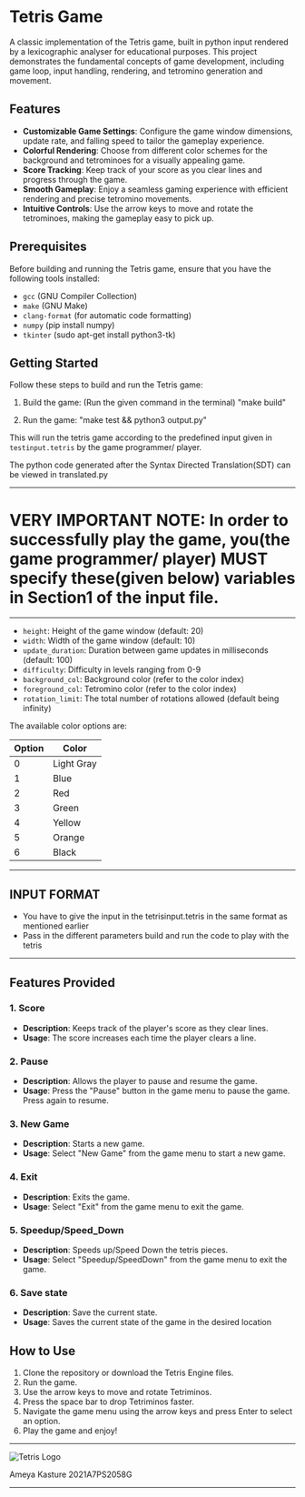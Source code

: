 # Tetris Game

A classic implementation of the Tetris game, built in python input rendered by a lexicographic analyser  for educational purposes. This project demonstrates the fundamental concepts of game development, including game loop, input handling, rendering, and tetromino generation and movement.

## Features

- **Customizable Game Settings**: Configure the game window dimensions, update rate, and falling speed to tailor the gameplay experience.
- **Colorful Rendering**: Choose from different color schemes for the background and tetrominoes for a visually appealing game.
- **Score Tracking**: Keep track of your score as you clear lines and progress through the game.
- **Smooth Gameplay**: Enjoy a seamless gaming experience with efficient rendering and precise tetromino movements.
- **Intuitive Controls**: Use the arrow keys to move and rotate the tetrominoes, making the gameplay easy to pick up.

## Prerequisites

Before building and running the Tetris game, ensure that you have the following tools installed:

- `gcc` (GNU Compiler Collection)
- `make` (GNU Make)
- `clang-format` (for automatic code formatting)
- `numpy` (pip install numpy)
- `tkinter` (sudo apt-get install python3-tk)

## Getting Started

Follow these steps to build and run the Tetris game:

1. Build the game: (Run the given command in the terminal)
"make build"

2. Run the game:
"make test && python3 output.py" 

This will run the tetris game according to the predefined input given in `testinput.tetris` by the game programmer/ player.

The python code generated after the Syntax Directed Translation(SDT) can be viewed in translated.py

-------------------------------------------------------------------------------------------------------------------------------------------------------------
# VERY IMPORTANT NOTE: In order to successfully play the game, you(the game programmer/ player) MUST specify these(given below) variables in Section1 of the input file.
-------------------------------------------------------------------------------------------------------------------------------------------------------------

- `height`: Height of the game window (default: 20)
- `width`: Width of the game window (default: 10)
- `update_duration`: Duration between game updates in milliseconds (default: 100)
- `difficulty`: Difficulty in levels ranging from 0-9
- `background_col`: Background color (refer to the color index)
- `foreground_col`: Tetromino color  (refer to the color index)
- `rotation_limit`: The total number of rotations allowed (default being infinity)

The available color options are:

| Option | Color            |
|--------|------------------|
| 0      | Light Gray       |
| 1      | Blue             |
| 2      | Red              |
| 3      | Green            |
| 4      | Yellow           |
| 5      | Orange           |
| 6      | Black            |

-------------------------------------------------------------------------------------------------------------------------------------------------------------
## INPUT FORMAT
  - You have to give the input in the tetrisinput.tetris in the same format as mentioned earlier
  - Pass in the different parameters build and run the code to play with the tetris
-------------------------------------------------------------------------------------------------------------------------------------------------------------
## Features Provided
### 1. Score

- **Description**: Keeps track of the player's score as they clear lines.
- **Usage**: The score increases each time the player clears a line.

### 2. Pause

- **Description**: Allows the player to pause and resume the game.
- **Usage**: Press the "Pause" button in the game menu to pause the game. Press again to resume.

### 3. New Game

- **Description**: Starts a new game.
- **Usage**: Select "New Game" from the game menu to start a new game.

### 4. Exit

- **Description**: Exits the game.
- **Usage**: Select "Exit" from the game menu to exit the game.

### 5. Speedup/Speed_Down

- **Description**: Speeds up/Speed Down the tetris pieces.
- **Usage**: Select "Speedup/SpeedDown" from the game menu to exit the game.

### 6. Save state

- **Description**: Save the current state.
- **Usage**: Saves the current state of the game in the desired location




## How to Use

1. Clone the repository or download the Tetris Engine files.
2. Run the game.
3. Use the arrow keys to move and rotate Tetriminos.
4. Press the space bar to drop Tetriminos faster.
5. Navigate the game menu using the arrow keys and press Enter to select an option.
6. Play the game and enjoy!
-------------------------------------------------------------------------------------------------------------------------------------------------------------
![Tetris Logo](/img.png)




Ameya Kasture
2021A7PS2058G



****